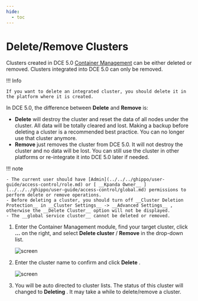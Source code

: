 ```yaml
---
hide:
  - toc
---
```


# Delete/Remove Clusters

Clusters created in DCE 5.0 [Container Management](../../intro/index.md) can be either deleted or removed. Clusters integrated into DCE 5.0 can only be removed.

!!! Info

    If you want to delete an integrated cluster, you should delete it in the platform where it is created.

In DCE 5.0, the difference between __Delete__ and __Remove__ is:

- __Delete__ will destroy the cluster and reset the data of all nodes under the cluster. All data will be totally cleared and lost. Making a backup before deleting a cluster is a recommended best practice. You can no longer use that cluster anymore.
- __Remove__ just removes the cluster from DCE 5.0. It will not destroy the cluster and no data will be lost. You can still use the cluster in other platforms or re-integrate it into DCE 5.0 later if needed.

!!! note

    - The current user should have [Admin](../../../ghippo/user-guide/access-control/role.md) or [ __Kpanda Owner__ ](../../../ghippo/user-guide/access-control/global.md) permissions to perform delete or remove operations.
    - Before deleting a cluster, you should turn off __Cluster Deletion Protection__ in __Cluster Settings__ -> __Advanced Settings__ , otherwise the __Delete Cluster__ option will not be displayed.
    - The __global service cluster__ cannot be deleted or removed.

1. Enter the Container Management module, find your target cluster, click __...__ on the right, and select __Delete cluster__ / __Remove__ in the drop-down list.

    ![screen](https://docs.daocloud.io/daocloud-docs-images/docs/en/docs/kpanda/images/cluster-delete01.png)

2. Enter the cluster name to confirm and click __Delete__ .

    ![screen](https://docs.daocloud.io/daocloud-docs-images/docs/en/docs/kpanda/images/cluster-delete02.png)

3. You will be auto directed to cluster lists. The status of this cluster will changed to __Deleting__ . It may take a while to delete/remove a cluster.
